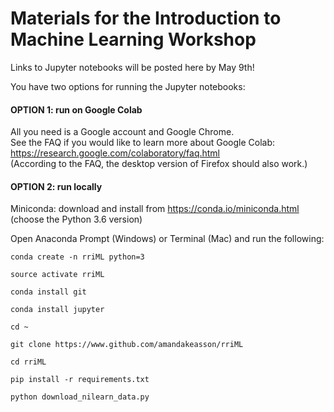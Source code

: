 # Materials for the Introduction to Machine Learning Workshop


Links to Jupyter notebooks will be posted here by May 9th!

You have two options for running the Jupyter notebooks:


#### OPTION 1: run on Google Colab

All you need is a Google account and Google Chrome.  
See the FAQ if you would like to learn more about Google Colab:
https://research.google.com/colaboratory/faq.html  
(According to the FAQ, the desktop version of Firefox should also work.)

#### OPTION 2: run locally

Miniconda: download and install from https://conda.io/miniconda.html (choose the Python 3.6 version)  

Open Anaconda Prompt (Windows) or Terminal (Mac) and run the following:

`conda create -n rriML python=3`  

`source activate rriML`  

`conda install git`  

`conda install jupyter`  

`cd ~`  

`git clone https://www.github.com/amandakeasson/rriML`  

`cd rriML`  

`pip install -r requirements.txt` 

`python download_nilearn_data.py`

